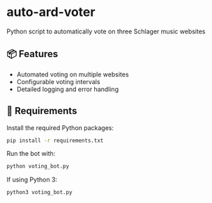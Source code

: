 # auto-ard-voter

Python script to automatically vote on three Schlager music websites 

## 📦 Features

- Automated voting on multiple websites
- Configurable voting intervals
- Detailed logging and error handling

## 🔧 Requirements

Install the required Python packages:

```bash
pip install -r requirements.txt
```

Run the bot with:
```bash
python voting_bot.py
```

If using Python 3:
```bash
python3 voting_bot.py
```